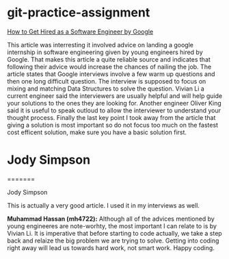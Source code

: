 # git-practice-assignment


[How to Get Hired as a Software Engineer by Google](https://www.webpronews.com/software-engineer-google/)

This article was interresting it involved advice on landing a google internship in software engineering given by young engineers hired by Google. That makes this article a quite reliable source and indicates that following their advice would increase the chances of nailing the job. The article states that Google interviews involve a few warm up questions and then one long difficult question. The interview is supposed to focus on mixing and matching Data Structures to solve the question. Vivian Li a current engineer said the interviewers are usually helpful and will help guide your solutions to the ones they are looking for. Another engineer Oliver King said it is useful to speak outloud to allow the interviewer to understand your thought process. Finally the last key point I took away from the article that giving a solution is most important so do not focus too much on the fastest cost efficent solution, make sure you have a basic solution first.


# Jody Simpson
=======

Jody Simpson

This is actually a very good article. I used it in my interviews as well.



**Muhammad Hassan (mh4722):** Although all of the advices mentioned by young engineeres are note-worhty, the most important I can relate to is by Vivian Li. It is imperative that before starting to code actually, we take a step back and relaize the big problem we are trying to solve. Getting into coding right away will lead us towards hard work, not smart work. Happy coding.
